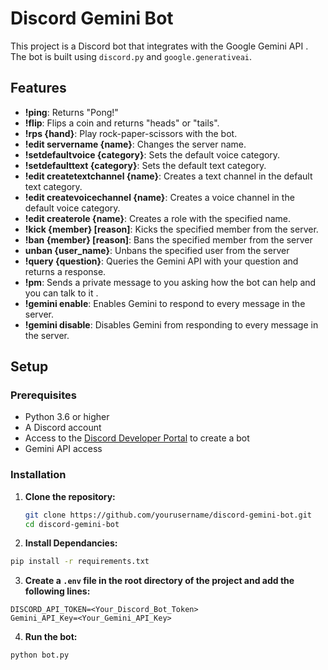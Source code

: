 # Discord Gemini Bot

This project is a Discord bot that integrates with the Google Gemini API . The bot is built using `discord.py` and  `google.generativeai`.

## Features 
  
- **!ping**: Returns "Pong!"
- **!flip**: Flips a coin and returns "heads" or "tails".
- **!rps {hand}**: Play rock-paper-scissors with the bot.
- **!edit servername {name}**: Changes the server name.
- **!setdefaultvoice {category}**: Sets the default voice category.
- **!setdefaulttext {category}**: Sets the default text category.
- **!edit createtextchannel {name}**: Creates a text channel in the default text category.
- **!edit createvoicechannel {name}**: Creates a voice channel in the default voice category.
- **!edit createrole {name}**: Creates a role with the specified name.
- **!kick {member} [reason]**: Kicks the specified member from the server.
- **!ban {member} [reason]**: Bans the specified member from the server
- **unban {user_name}**:  Unbans the specified user from the server
- **!query {question}**: Queries the Gemini API with your question and returns a response.
- **!pm**: Sends a private message to you asking how the bot can help and you can talk to it .
- **!gemini enable**: Enables Gemini to respond to every message in the server.
- **!gemini disable**: Disables Gemini from responding to every message in the server.

## Setup

### Prerequisites

- Python 3.6 or higher
- A Discord account
- Access to the [Discord Developer Portal](https://discord.com/developers/applications) to create a bot
- Gemini API access

### Installation

1. **Clone the repository:**

   ```bash
   git clone https://github.com/yourusername/discord-gemini-bot.git
   cd discord-gemini-bot
   ```

2. **Install Dependancies:**
```bash
pip install -r requirements.txt
```
3.  **Create a `.env` file in the root directory of the project and add the following lines:**
```
DISCORD_API_TOKEN=<Your_Discord_Bot_Token>
Gemini_API_Key=<Your_Gemini_API_Key>

```

4. **Run the bot:**
```bash
python bot.py
```
  



